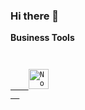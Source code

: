 ### Hi there 👋

<!--
**dazocc/dazocc** is a ✨ _special_ ✨ repository because its `README.md` (this file) appears on your GitHub profile.

Here are some ideas to get you started:

- 🔭 I’m currently working on ...
- 🌱 I’m currently learning ...
- 👯 I’m looking to collaborate on ...
- 🤔 I’m looking for help with ...
- 💬 Ask me about ...
- 📫 How to reach me: ...
- 😄 Pronouns: ...
- ⚡ Fun fact: ...
-->

**Business Tools**

<code>
  <a href="https://www.notion.so" target="_blank" rel="noopener noreferrer">
    <img height="32" src="https://cdn.iconscout.com/icon/free/png-512/notion-1693557-1442598.png" alt="Notion"/>
  </a>
</code>


<br/>
